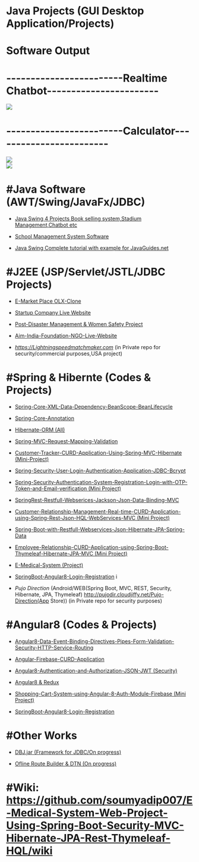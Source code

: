 # Java Projects (GUI Desktop Application/Projects)

# Software Output

# ------------------------Realtime Chatbot-----------------------

<img src="./Software img/Chatbot.png" >

# ------------------------Calculator------------------------

<img src="./Software img/Calc1.png" > <br>
<img src="./Software img/Calc2.png" >


# #Java Software (AWT/Swing/JavaFx/JDBC)

- [Java Swing 4 Projects Book selling system,Stadium Management,Chatbot etc](https://github.com/soumyadip007/Java-JavaFx-Swing-Projects-Desktop-Application-GUI-Software)

- [School Management System Software](https://github.com/soumyadip007/School-Management-System-GUI-Software-Using-Java-Swing-AWT-JDBC-JTatoo-MySql)

- [Java Swing Complete tutorial with example for JavaGuides.net](https://github.com/soumyadip007/Java-Swing-tutorials-and-examples-for-JavaGuides.net)


# #J2EE (JSP/Servlet/JSTL/JDBC Projects)

- [E-Market Place OLX-Clone](https://github.com/soumyadip007/E-Marketplace-for-buying-and-reselling-products-Web-Project-Using-JSP-Servlet-Jstl-Security-Jdbc)

- [Startup Company Live Website](https://soumyadip007.github.io/Coding_Liquids-StartUp-Company-Live-Website-Using-JSP-Servlet-JSTL-Security-JDBC-MD5-MySql-Bootstrap/)

- [Post-Disaster Management & Women Safety Project](https://github.com/soumyadip007/Post-Disaster-Management-and-Women-safety-Hackathon-JSP-Servlet-MySql-Bootstrap-GoogleMapApi-OSM)

- [Aim-India-Foundation-NGO-Live-Website](Aim-India-Foundation-WebDev-Internship-Using-Jsp-Servlet-Jstl-Jdbc-MySql-Bootstrap)

- *https://Lightningspeedmatchmaker.com* (in Private repo for security/commercial purposes,USA project)


# #Spring & Hibernte (Codes & Projects)

- [Spring-Core-XML-Data-Dependency-BeanScope-BeanLifecycle](https://github.com/soumyadip007/Spring-Core-XML-Data-Dependency-BeanScope-BeanLifecycle)

- [Spring-Core-Annotation](https://github.com/soumyadip007/Spring-Core-Annotation-BeanScope-BeanLifecycle)

- [Hibernate-ORM (All)](https://github.com/soumyadip007/Hibernate-ORM-Entity-Relations)

- [Spring-MVC-Request-Mapping-Validation](https://github.com/soumyadip007/Spring-MVC-Request-Mapping-Validation)

- [Customer-Tracker-CURD-Application-Using-Spring-MVC-Hibernate (Mini-Project)](https://github.com/soumyadip007/Customer-Tracker-CURD-Application-Using-Spring-MVC-Hibernate)

- [Spring-Security-User-Login-Authentication-Application-JDBC-Bcrypt](https://github.com/soumyadip007/Spring-Security-User-Login-Authentication-Application-JDBC-Bcrypt)

- [Spring-Security-Authentication-System-Registration-Login-with-OTP-Token-and-Email-verification (Mini Project)](https://github.com/soumyadip007/Spring-Security-Authentication-System-Reg-Login-with-OTP-Token-and-Email-verification)

- [SpringRest-Restfull-Webserices-Jackson-Json-Data-Binding-MVC](https://github.com/soumyadip007/Spring-Rest-Jackson-Json-Data-Binding)

- [Customer-Relationship-Management-Real-time-CURD-Application-using-Spring-Rest-Json-HQL-WebServices-MVC (Mini Project)](https://github.com/soumyadip007/Customer-Relationship-Management-Real-time-CURD-Application-using-Spring-Rest-Json-HQL-WebServices)

- [Spring-Boot-with-Restfull-Webservices-Json-Hibernate-JPA-Spring-Data](https://github.com/soumyadip007/Spring-Boot-with-Rest-Json-Hibernate-JPA-SpringDataJPA)

- [Employee-Relationship-CURD-Application-using-Spring-Boot-Thymeleaf-Hibernate-JPA-MVC (Mini Project)](https://github.com/soumyadip007/Employee-Relationship-CURD-Application-using-Spring-Boot-Thymeleaf-Hibernate-JPA-MVC)

- [E-Medical-System (Project)](https://github.com/soumyadip007/E-Medical-System-Web-Project-Using-Spring-Boot-Security-MVC-Hibernate-JPA-Rest-Thymeleaf-HQL)

- [SpringBoot-Angular8-Login-Registration](https://github.com/soumyadip007/SpringBoot-Angular8-Login-Registration-for-JavaGuides.net)
i
- *Pujo Direction* (Android/WEB(Spring Boot, MVC, REST, Security, Hibernate, JPA, Thymeleaf) http://pujodir.cloudjiffy.net/Pujo-Direction(App Store)) (in Private repo for security purposes)

# #Angular8 (Codes & Projects)

- [Angular8-Data-Event-Binding-Directives-Pipes-Form-Validation-Security-HTTP-Service-Routing](https://github.com/soumyadip007/Angular-8-Data-Event-Binding-Directives-Pipes-Form-Validation-Security-HTTP-Service-Routing)

- [Angular-Firebase-CURD-Application](https://github.com/soumyadip007/Angular-Firebase-CURD)

- [Angular8-Authentication-and-Authorization-JSON-JWT (Security)](https://github.com/soumyadip007/Angular-8-Authentication-and-Authorization-JSON-JWT)

- [Angular8 & Redux](https://github.com/soumyadip007/Angular-8-Redux)

- [Shopping-Cart-System-using-Angular-8-Auth-Module-Firebase (Mini Project)](https://github.com/soumyadip007/Shopping-Cart-System-using-Angular-8-Auth-Module-Firebase)

- [SpringBoot-Angular8-Login-Registration](https://github.com/soumyadip007/SpringBoot-Angular8-Login-Registration-for-JavaGuides.net)

# #Other Works

- [DBJ.jar (Framework for JDBC/On progress)](https://github.com/soumyadip007/DBJ.jar)

- [Ofline Route Builder & DTN (On progress)](https://github.com/soumyadip007/Offline-Route-Builder-DTN-Messenger-Android-GPS-OSM)

# #Wiki: https://github.com/soumyadip007/E-Medical-System-Web-Project-Using-Spring-Boot-Security-MVC-Hibernate-JPA-Rest-Thymeleaf-HQL/wiki

